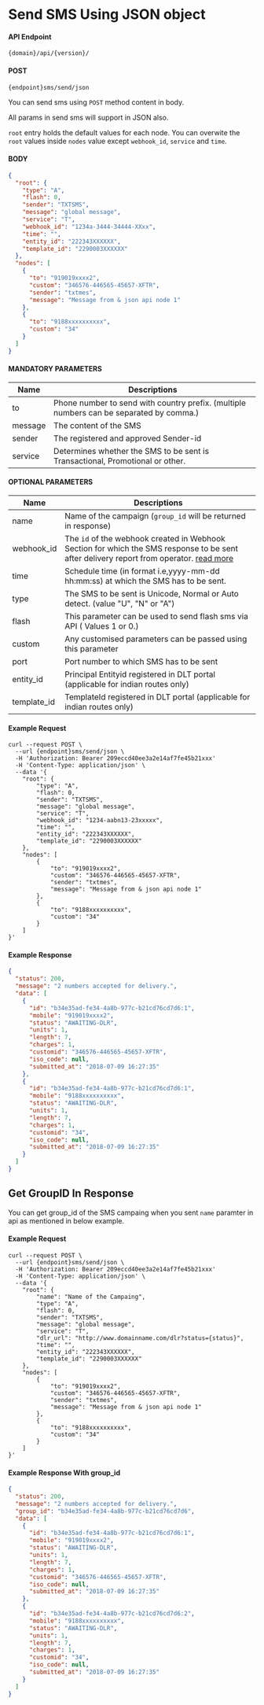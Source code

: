 # Send SMS Using JSON object

#### API Endpoint

```
{domain}/api/{version}/
```

#### POST

```
{endpoint}sms/send/json
```

You can send sms using `POST` method content in body.

All params in send sms will support in JSON also.

`root` entry holds the default values for each node. You can overwite the `root` values inside `nodes` value except `webhook_id`, `service` and `time`.

#### BODY

```json
{
  "root": {
    "type": "A",
    "flash": 0,
    "sender": "TXTSMS",
    "message": "global message",
    "service": "T",
    "webhook_id": "1234a-3444-34444-XXxx",
    "time": "",
    "entity_id": "222343XXXXXX",
    "template_id": "2290003XXXXXX"
  },
  "nodes": [
    {
      "to": "919019xxxx2",
      "custom": "346576-446565-45657-XFTR",
      "sender": "txtmes",
      "message": "Message from & json api node 1"
    },
    {
      "to": "9188xxxxxxxxxx",
      "custom": "34"
    }
  ]
}
```

#### MANDATORY PARAMETERS

| Name    | Descriptions                                                                            |
| ------- | --------------------------------------------------------------------------------------- |
| to      | Phone number to send with country prefix. (multiple numbers can be separated by comma.) |
| message | The content of the SMS                                                                  |
| sender  | The registered and approved Sender-id                                                   |
| service | Determines whether the SMS to be sent is Transactional, Promotional or other.           |

#### OPTIONAL PARAMETERS

| Name        | Descriptions                                                                                                                                                            |
| ----------- | ----------------------------------------------------------------------------------------------------------------------------------------------------------------------- |
| name        | Name of the campaign (`group_id` will be returned in response)                                                                                                          |
| webhook_id  | The `id` of the webhook created in Webhook Section for which the SMS response to be sent after delivery report from operator. [read more](/docs/{version}/sms-push-dlr) |
| time        | Schedule time (in format i.e,yyyy-mm-dd hh:mm:ss) at which the SMS has to be sent.                                                                                      |
| type        | The SMS to be sent is Unicode, Normal or Auto detect. (value "U", "N" or "A")                                                                                           |
| flash       | This parameter can be used to send flash sms via API ( Values 1 or 0.)                                                                                                  |
| custom      | Any customised parameters can be passed using this parameter                                                                                                            |
| port        | Port number to which SMS has to be sent                                                                                                                                 |
| entity_id   | Principal Entityid registered in DLT portal (applicable for indian routes only)                                                                                         |
| template_id | TemplateId registered in DLT portal (applicable for indian routes only)                                                                                                 |

#### Example Request

```curl
curl --request POST \
  --url {endpoint}sms/send/json \
  -H 'Authorization: Bearer 209eccd40ee3a2e14af7fe45b21xxx'
  -H 'Content-Type: application/json' \
  --data '{
    "root": {
        "type": "A",
        "flash": 0,
        "sender": "TXTSMS",
        "message": "global message",
        "service": "T",
        "webhook_id": "1234-aabn13-23xxxxx",
        "time": "",
        "entity_id": "222343XXXXXX",
        "template_id": "2290003XXXXXX"
    },
    "nodes": [
        {
            "to": "919019xxxx2",
            "custom": "346576-446565-45657-XFTR",
            "sender": "txtmes",
            "message": "Message from & json api node 1"
        },
        {
            "to": "9188xxxxxxxxxx",
            "custom": "34"
        }
    ]
}'
```

#### Example Response

```json
{
  "status": 200,
  "message": "2 numbers accepted for delivery.",
  "data": [
    {
      "id": "b34e35ad-fe34-4a8b-977c-b21cd76cd7d6:1",
      "mobile": "919019xxxx2",
      "status": "AWAITING-DLR",
      "units": 1,
      "length": 7,
      "charges": 1,
      "customid": "346576-446565-45657-XFTR",
      "iso_code": null,
      "submitted_at": "2018-07-09 16:27:35"
    },
    {
      "id": "b34e35ad-fe34-4a8b-977c-b21cd76cd7d6:1",
      "mobile": "9188xxxxxxxxxx",
      "status": "AWAITING-DLR",
      "units": 1,
      "length": 7,
      "charges": 1,
      "customid": "34",
      "iso_code": null,
      "submitted_at": "2018-07-09 16:27:35"
    }
  ]
}
```

## Get GroupID In Response

You can get group_id of the SMS campaing when you sent `name` paramter in api as mentioned in below example.

#### Example Request

```curl
curl --request POST \
  --url {endpoint}sms/send/json \
  -H 'Authorization: Bearer 209eccd40ee3a2e14af7fe45b21xxx'
  -H 'Content-Type: application/json' \
  --data '{
    "root": {
        "name": "Name of the Campaing",
        "type": "A",
        "flash": 0,
        "sender": "TXTSMS",
        "message": "global message",
        "service": "T",
        "dlr_url": "http://www.domainname.com/dlr?status={status}",
        "time": "",
        "entity_id": "222343XXXXXX",
        "template_id": "2290003XXXXXX"
    },
    "nodes": [
        {
            "to": "919019xxxx2",
            "custom": "346576-446565-45657-XFTR",
            "sender": "txtmes",
            "message": "Message from & json api node 1"
        },
        {
            "to": "9188xxxxxxxxxx",
            "custom": "34"
        }
    ]
}'
```

#### Example Response With group_id

```json
{
  "status": 200,
  "message": "2 numbers accepted for delivery.",
  "group_id": "b34e35ad-fe34-4a8b-977c-b21cd76cd7d6",
  "data": [
    {
      "id": "b34e35ad-fe34-4a8b-977c-b21cd76cd7d6:1",
      "mobile": "919019xxxx2",
      "status": "AWAITING-DLR",
      "units": 1,
      "length": 7,
      "charges": 1,
      "customid": "346576-446565-45657-XFTR",
      "iso_code": null,
      "submitted_at": "2018-07-09 16:27:35"
    },
    {
      "id": "b34e35ad-fe34-4a8b-977c-b21cd76cd7d6:2",
      "mobile": "9188xxxxxxxxxx",
      "status": "AWAITING-DLR",
      "units": 1,
      "length": 7,
      "charges": 1,
      "customid": "34",
      "iso_code": null,
      "submitted_at": "2018-07-09 16:27:35"
    }
  ]
}
```

